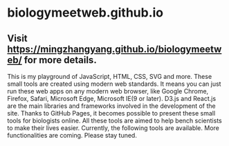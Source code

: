 # biologymeetweb.github.io

## Visit https://mingzhangyang.github.io/biologymeetweb/ for more details.

This is my playground of JavaScript, HTML, CSS, SVG and more. These small tools are created using modern web standards. It means you can just run these web apps on any modern web browser, like Google Chrome, Firefox, Safari, Microsoft Edge, Microsoft IE(9 or later). D3.js and React.js are the main libraries and frameworks involved in the development of the site. Thanks to GitHub Pages, it becomes possible to present these small tools for biologists online. All these tools are aimed to help bench scientists to make their lives easier. Currently, the following tools are available. More functionalities are coming. Please stay tuned.